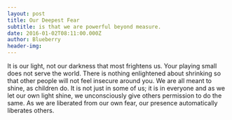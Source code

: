 ```yaml
---
layout: post
title: Our Deepest Fear
subtitle: is that we are powerful beyond measure.
date: 2016-01-02T08:11:00.000Z
author: Blueberry
header-img:
---
```



It is our light, not our darkness that most frightens us. Your playing small does not serve the world. There is nothing enlightened about shrinking so that other people will not feel insecure around you. We are all meant to shine, as children do. It is not just in some of us; it is in everyone and as we let our own light shine, we unconsciously give others permission to do the same. As we are liberated from our own fear, our presence automatically liberates others.